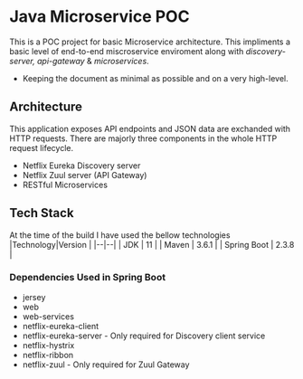 # Java Microservice POC

This is a POC project for basic Microservice architecture. This impliments a basic level of end-to-end miscroservice enviroment along with *discovery-server, api-gateway* & *microservices*.

* Keeping the document as minimal as possible and on a very high-level.

## Architecture
This application exposes API endpoints and JSON data are exchanded with HTTP requests. There are majorly three components in the whole HTTP request lifecycle.

 - Netflix Eureka Discovery server
 - Netflix Zuul server (API Gateway)
 - RESTful Microservices

## Tech Stack
At the time of the build I have used the bellow technologies
|Technology|Version  |
|--|--|
| JDK | 11 |
| Maven | 3.6.1 |
| Spring Boot | 2.3.8 |

### Dependencies Used in Spring Boot

 * jersey
 * web
 * web-services
 * netflix-eureka-client 
 * netflix-eureka-server - Only required for Discovery client service
 * netflix-hystrix
 * netflix-ribbon
 * netflix-zuul - Only required for Zuul Gateway
